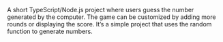 A short TypeScript/Node.js project where users guess the number generated by the computer. The game can be customized by adding more rounds or displaying the score. It’s a simple project that uses the random function to generate numbers.
